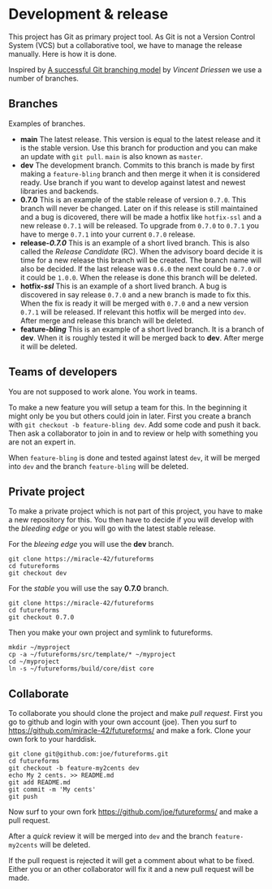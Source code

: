 # Development & release

This project has Git as primary project tool.
As Git is not a Version Control System (VCS) but a collaborative tool,
we have to manage the release manually.
Here is how it is done.

Inspired by
[A successful Git branching model](https://nvie.com/posts/a-successful-git-branching-model/)
by *Vincent Driessen*
we use a number of branches.

## Branches

Examples of branches.

* __main__
  The latest release.
  This version is equal to the latest release and it is the stable version.
  Use this branch for production and you can make an update with `git pull`.
  `main` is also known as `master`.
* __dev__
  The development branch.
  Commits to this branch is made by first making a `feature-bling` branch
  and then merge it when it is considered ready.
  Use branch if you want to develop against latest and newest libraries and backends.
* __0.7.0__
  This is an example of the stable release of version `0.7.0`.
  This branch will never be changed.
  Later on if this release is still maintained and a bug is dicovered,
  there will be made a hotfix like `hotfix-ssl`
  and a new release `0.7.1` will be released.
  To upgrade from `0.7.0` to `0.7.1` you have to merge
  `0.7.1` into your current `0.7.0` release.
* __release-*0.7.0*__
  This is an example of a short lived branch.
  This is also called the *Release Candidate* (RC).
  When the advisory board decide it is time for a new release
  this branch will be created.
  The branch name will also be decided.
  If the last release was `0.6.0` the next could be `0.7.0`
  or it could be `1.0.0`.
  When the release is done this branch will be deleted.
* __hotfix-*ssl*__
  This is an example of a short lived branch.
  A bug is discovered in say release `0.7.0` and a new branch is made to fix this.
  When the fix is ready it will be merged with `0.7.0`
  and a new version `0.7.1` will be released.
  If relevant this hotfix will be merged into `dev`.
  After merge and release this branch will be deleted.
* __feature-*bling*__
  This is an example of a short lived branch.
  It is a branch of __dev__.
  When it is roughly tested it will be merged back to __dev__.
  After merge it will be deleted.


## Teams of developers

You are not supposed to work alone.
You work in teams.

To make a new feature you will setup a team for this.
In the beginning it might only be you but others could join in later.
First you create a branch with `git checkout -b feature-bling dev`.
Add some code and push it back.
Then ask a collaborator to join in and to review
or help with something you are not an expert in.

When `feature-bling` is done and tested against latest `dev`,
it will be merged into `dev` and the branch `feature-bling`
will be deleted.

## Private project

To make a private project which is not part of this project,
you have to make a new repository for this.
You then have to decide if you will develop with the
*bleeding edge* or you will go with the latest stable release.

For the *bleeing edge* you will use the __dev__ branch.

    git clone https://miracle-42/futureforms
    cd futureforms
    git checkout dev

For the *stable* you will use the say __0.7.0__ branch.

    git clone https://miracle-42/futureforms
    cd futureforms
    git checkout 0.7.0

Then you make your own project and symlink to futureforms.

    mkdir ~/myproject
    cp -a ~/futureforms/src/template/* ~/myproject
    cd ~/myproject
    ln -s ~/futureforms/build/core/dist core

## Collaborate

To collaborate you should clone the project and
make *pull request*.
First you go to github and login with your own account (joe).
Then you surf to 
https://github.com/miracle-42/futureforms/
and make a fork.
Clone your own fork to your harddisk.

    git clone git@github.com:joe/futureforms.git
    cd futureforms
    git checkout -b feature-my2cents dev
    echo My 2 cents. >> README.md
    git add README.md
    git commit -m 'My cents'
    git push

Now surf to your own fork
https://github.com/joe/futureforms/
and make a pull request.

After a *quick* review it will be merged into `dev`
and the branch `feature-my2cents` will be deleted.

If the pull request is rejected it will get a comment about what to be fixed.
Either you or an other collaborator will fix it
and a new pull request will be made.

